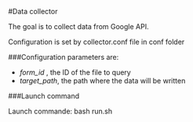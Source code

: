 #Data collector

The goal is to collect data from Google API.

Configuration is set by collector.conf file in conf folder

###Configuration parameters are:
- *form_id* , the ID of the file to query
- *target_path*, the path where the data will be written

###Launch command

Launch commande: bash run.sh
